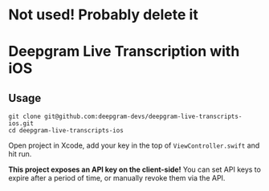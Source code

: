 # Not used! Probably delete it

# Deepgram Live Transcription with iOS

## Usage

```
git clone git@github.com:deepgram-devs/deepgram-live-transcripts-ios.git
cd deepgram-live-transcripts-ios
```
Open project in Xcode, add your key in the top of `ViewController.swift` and hit run. 

__This project exposes an API key on the client-side!__ You can set API keys to expire after a period of time, or manually revoke them via the API. 
